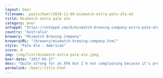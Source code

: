 ```yaml
---
layout: beer
filename: _posts/beer/2016-11-09-mismatch-extra-pale-ale.md
title: Mismatch extra pale ale
category: beer
untappd: "https://untappd.com/b/mismatch-brewing-company-extra-pale-ale/1249686"
country: "Australia"
brewery: "Mismatch Brewing Company"
breweryURL: "/brewery/mismatch-brewing-company.html"
style: "Pale Ale - American"
score: 8
img: /img/list/mismatch-extra-pale-ale.jpeg
beer-date: "2017-05-27"
desc: "Quite strong for an XPA but I'm not complaining because it's pretty tasty. Good balance between bitterness and hop aromatics. A nice mix of resiny and fruity"
permalink: /beer/:title.html
---
```

